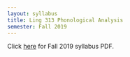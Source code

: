 ```yaml
---
layout: syllabus
title: Ling 313 Phonological Analysis
semester: Fall 2019
---
```


Click [here](/assets/pdfsyllabi/fa2019-ling313.pdf) for Fall 2019 syllabus PDF.
